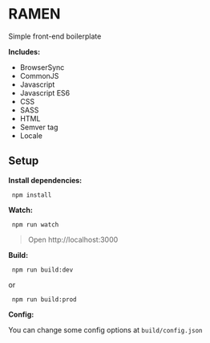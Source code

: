 # RAMEN #

Simple front-end boilerplate

__Includes:__
  * BrowserSync
  * CommonJS
  * Javascript
  * Javascript ES6
  * CSS
  * SASS
  * HTML
  * Semver tag
  * Locale


## Setup

__Install dependencies:__

` npm install`

__Watch:__

` npm run watch`
  
  > Open http://localhost:3000

__Build:__

` npm run build:dev`

or 

` npm run build:prod`

__Config:__

You can change some config options at `build/config.json`